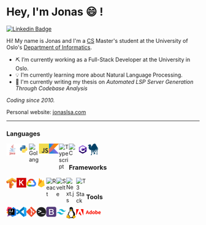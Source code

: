 # Hey, I'm Jonas 😄 !

[![Linkedin Badge](https://img.shields.io/badge/-LinkedIn-0e76a8?style=flat-square&logo=Linkedin&logoColor=white)](https://www.linkedin.com/in/jonas-silva-b1a628ba/)

Hi! My name is Jonas and I'm a [CS](https://www.uio.no/studier/program/informatikk-programmering-master/) Master's student at the University of Oslo's [Department of Informatics](https://www.mn.uio.no/ifi/english/).

- ⛏  I’m currently working as a Full-Stack Developer at the University in Oslo.
- 💡  I’m currently learning more about Natural Language Processing.
- 📑  I'm currently writing my thesis on *Automated LSP Server Generation Through Codebase Analysis*

<i>Coding since 2010.</i>

Personal website: [jonaslsa.com](https://jonaslsa.com/)

---

### Languages
<img align="left" alt="Java" width="31px" src="./icons/java3.png" />
<img align="left" alt="Python" width="28px" src="./icons/python.png" />
<img align="middle" alt="C#" width="20px" src="./icons/csharp.png" />
<img align="left" alt="Golang" width="26px" src="https://svgl.app/library/golang_dark.svg" />
<img align="left" alt="JavaScript" width="26px" src="./icons/javascript.png" />
<img align="middle" alt="Perl" width="26px" src="./icons/perl_icon.png" />
<img align="left" alt="Kotlin" width="26px" src="./icons/kotlin.png" />
<img align="left" alt="Typescript" width="26px" src="https://svgl.app/library/typescript.svg" />
<img align="left" alt="C" width="26px" src="https://svgl.app/library/c.svg" />
<br>

### Frameworks
<img align="left" alt="Tensorflow" width="26px" src="./icons/tf.png" />
<img align="left" alt="Keras" width="26px" src="./icons/keras.png" />
<img align="left" alt="Google Cloud" width="26px" src="./icons/gcp.png" />
<img align="left" alt="Firebase" width="26px" src="./icons/firebase.png" />
<img align="left" alt="React" width="26px" src="https://svgl.app/library/react.svg" />
<img align="left" alt="Svelte" width="26px" src="https://svgl.app/library/svelte.svg" />
<img align="left" alt="Next.js" width="26px" src="https://svgl.app/library/nextjs_icon_dark.svg" />
<img align="left" alt="T3 Stack" width="26px" src="https://svgl.app/library/t3-light.svg" />
<br>

### Tools
<img align="left" alt="Intellij IDEA" width="26px" src="./icons/idea.png" />
<img align="left" alt="Visual Studio Code" width="26px" src="https://raw.githubusercontent.com/github/explore/80688e429a7d4ef2fca1e82350fe8e3517d3494d/topics/visual-studio-code/visual-studio-code.png" />
<img align="left" alt="Git" width="26px" src="./icons/git.png" />
<img align="left" alt="Terminal" width="26px" src="./icons/terminal.png" />
<img align="left" alt="Bootstrap" width="26px" src="./icons/bootstrap.png" />
<img align="left" alt="Tailwind" width="26px" src="./icons/tailwind.png" />
<img align="left" alt="Linux" width="26px" src="./icons/linux2.png" />
<img align="middle" alt="Adobe Tools" width="64px" src="./icons/adobe.png" />
